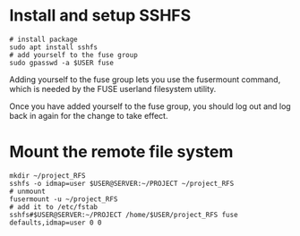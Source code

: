 # Install and setup SSHFS
```
# install package
sudo apt install sshfs
# add yourself to the fuse group
sudo gpasswd -a $USER fuse
```
Adding yourself to the fuse group lets you use the fusermount command, which is needed by the FUSE userland filesystem utility.

Once you have added yourself to the fuse group, you should log out and log back in again for the change to take effect. 

# Mount the remote file system
```
mkdir ~/project_RFS
sshfs -o idmap=user $USER@SERVER:~/PROJECT ~/project_RFS
# unmount
fusermount -u ~/project_RFS
# add it to /etc/fstab
sshfs#$USER@SERVER:~/PROJECT /home/$USER/project_RFS fuse defaults,idmap=user 0 0
```

